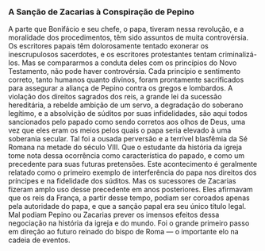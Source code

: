 ### A Sanção de Zacarias à Conspiração de Pepino 

A parte que Bonifácio e seu chefe, o papa, tiveram nessa revolução, e a moralidade dos procedimentos, têm sido assuntos de muita controvérsia. Os escritores papais têm dolorosamente tentado exonerar os inescrupulosos sacerdotes, e os escritores protestantes tentam criminalizá-los. Mas se compararmos a conduta deles com os princípios do Novo Testamento, não pode haver controvérsia. Cada princípio e sentimento correto, tanto humanos quanto divinos, foram prontamente sacrificados para assegurar a aliança de Pepino contra os gregos e lombardos. A violação dos direitos sagrados dos reis, a grande lei da sucessão hereditária, a rebelde ambição de um servo, a degradação do soberano legítimo, e a absolvição de súditos por suas infidelidades, são aqui todos sancionados pelo papado como sendo corretos aos olhos de Deus, uma vez que eles eram os meios pelos quais o papa seria elevado à uma soberania secular. Tal foi a ousada perversão e a terrível blasfêmia da Sé Romana na metade do século VIII. Que o estudante da história da igreja tome nota dessa ocorrência como característica do papado, e como um precedente para suas futuras pretensões. Este acontecimento é geralmente relatado como o primeiro exemplo de interferência do papa nos direitos dos príncipes e na fidelidade dos súditos. Mas os sucessores de Zacarias fizeram amplo uso desse precedente em anos posteriores. Eles afirmavam que os reis da França, a partir desse tempo, podiam ser coroados apenas pela autoridade do papa, e que a sanção papal era seu único título legal. Mal podiam Pepino ou Zacarias prever os imensos efeitos dessa negociação na história da igreja e do mundo. Foi o grande primeiro passo em direção ao futuro reinado do bispo de Roma — o importante elo na cadeia de eventos.